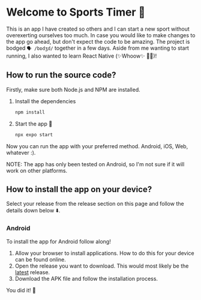 # Welcome to Sports Timer 👋

This is an app I have created so others and I can start a new sport 
without overexerting ourselves too much.
In case you would like to make changes to the app go ahead,
but don't expect the code to be amazing. 
The project is bodged ``🗣 /bɒdʒd/`` together in a few days.
Aside from me wanting to start running, I also wanted to learn React Native (✨Whoow✨ 🎊🎉)!

## How to run the source code?

Firstly, make sure both Node.js and NPM are installed.

1. Install the dependencies
   ```bash
   npm install
   ```
2. Start the app 🚀
   ```bash
   npx expo start
   ```

Now you can run the app with your preferred method. Android, iOS, Web, whatever :).

NOTE: The app has only been tested on Android, 
so I'm not sure if it will work on other platforms.

## How to install the app on your device?

Select your release from the release section on this page 
and follow the details down below ⬇️.

### Android
To install the app for Android follow along!

1. Allow your browser to install applications.
   How to do this for your device can be found online.
2. Open the release you want to download.
   This would most likely be the [latest](https://github.com/TijnVanBekhoven/sports-timer/releases/latest) release.
3. Download the APK file and follow the installation process.

You did it! 🎉

